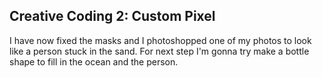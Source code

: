 ## Creative Coding 2: Custom Pixel

I have now fixed the masks and I photoshopped one of my photos to look like a person stuck in the sand. For next step I'm gonna try make a bottle shape to fill in the ocean and the person. 